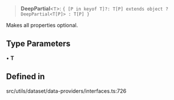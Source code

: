 > **DeepPartial**\<`T`\>: `{ [P in keyof T]?: T[P] extends object ? DeepPartial<T[P]> : T[P] }`

Makes all properties optional.

## Type Parameters

• **T**

## Defined in

src/utils/dataset/data-providers/interfaces.ts:726
